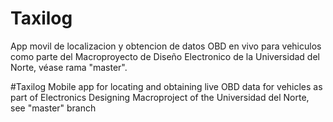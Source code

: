 # Taxilog
App movil de localizacion y obtencion de datos OBD en vivo para vehiculos como parte del Macroproyecto de Diseño Electronico de la Universidad del Norte, véase rama "master".

#Taxilog
Mobile app for locating and obtaining live OBD data for vehicles as part of Electronics Designing Macroproject of the Universidad del Norte, see "master" branch
